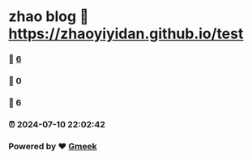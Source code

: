 # zhao blog :link: https://zhaoyiyidan.github.io/test 
### :page_facing_up: [6](https://zhaoyiyidan.github.io/test/tag.html) 
### :speech_balloon: 0 
### :hibiscus: 6 
### :alarm_clock: 2024-07-10 22:02:42 
### Powered by :heart: [Gmeek](https://github.com/Meekdai/Gmeek)
